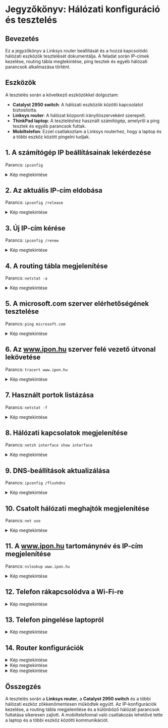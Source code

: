 
# Jegyzőkönyv: Hálózati konfiguráció és tesztelés

## Bevezetés

Ez a jegyzőkönyv a Linksys router beállítását és a hozzá kapcsolódó hálózati eszközök tesztelését dokumentálja. A feladat során IP-címek kezelése, routing tábla megtekintése, ping tesztek és egyéb hálózati parancsok alkalmazása történt.




## Eszközök
A tesztelés során a következő eszközökkel dolgoztam:
- **Catalyst 2950 switch**: A hálózati eszközök közötti kapcsolatot biztosította.
- **Linksys router**: A hálózat központi irányítószerveként szerepelt.
- **ThinkPad laptop**: A teszteléshez használt számítógép, amelyről a ping tesztek és egyéb parancsok futtak.
- **Mobiltelefon**: Ezzel csatlakoztam a Linksys routerhez, hogy a laptop és a többi eszköz között pingelni tudjak.
## 1. A számítógép IP beállításainak lekérdezése
Parancs: `ipconfig`
<details>
  <summary>Kép megtekintése</summary>

  ![IPCONFIG](https://raw.githubusercontent.com/burobence/jegyzokonyvek/refs/heads/main/iphalo/k%C3%A9pek/ping%201.PNG)

</details>

## 2. Az aktuális IP-cím eldobása
Parancs: `ipconfig /release`
<details>

  <summary>Kép megtekintése</summary>

  ![release](https://raw.githubusercontent.com/burobence/jegyzokonyvek/refs/heads/main/iphalo/k%C3%A9pek/release.PNG)

</details>

## 3. Új IP-cím kérése
Parancs: `ipconfig /renew`
<details>

  <summary>Kép megtekintése</summary>

  ![renew](https://raw.githubusercontent.com/burobence/jegyzokonyvek/refs/heads/main/iphalo/k%C3%A9pek/renew.PNG)

</details>

## 4. A routing tábla megjelenítése
Parancs: `netstat -a`
<details>

  <summary>Kép megtekintése</summary>

  ![netstat-a](https://raw.githubusercontent.com/burobence/jegyzokonyvek/refs/heads/main/iphalo/k%C3%A9pek/lista.PNG)

</details>

## 5. A microsoft.com szerver elérhetőségének tesztelése
Parancs: `ping microsoft.com`
<details>

  <summary>Kép megtekintése</summary>

  ![microsoft](https://raw.githubusercontent.com/burobence/jegyzokonyvek/refs/heads/main/iphalo/k%C3%A9pek/microsoft.PNG)

</details>

## 6. Az www.ipon.hu szerver felé vezető útvonal lekövetése
Parancs: `tracert www.ipon.hu`
<details>

  <summary>Kép megtekintése</summary>

  ![tracert](https://raw.githubusercontent.com/burobence/jegyzokonyvek/refs/heads/main/iphalo/k%C3%A9pek/ipon.PNG)

</details>

## 7. Használt portok listázása
Parancs: `netstat -f`
<details>

  <summary>Kép megtekintése</summary>

  ![netstat-f](https://raw.githubusercontent.com/burobence/jegyzokonyvek/refs/heads/main/iphalo/k%C3%A9pek/FQDN.PNG)

</details>

## 8. Hálózati kapcsolatok megjelenítése
Parancs: `netsh interface show interface`
<details>

  <summary>Kép megtekintése</summary>

  ![netsh](https://raw.githubusercontent.com/burobence/jegyzokonyvek/refs/heads/main/iphalo/k%C3%A9pek/nslookup.PNG)

</details>

## 9. DNS-beállítások aktualizálása
Parancs: `ipconfig /flushdns`
<details>

  <summary>Kép megtekintése</summary>

  ![flushdns](https://raw.githubusercontent.com/burobence/jegyzokonyvek/refs/heads/main/iphalo/k%C3%A9pek/DNS.PNG)

</details>

## 10. Csatolt hálózati meghajtók megjelenítése
Parancs: `net use`
<details>

  <summary>Kép megtekintése</summary>

  ![netuse](https://raw.githubusercontent.com/burobence/jegyzokonyvek/refs/heads/main/iphalo/k%C3%A9pek/net%20use.PNG)

</details>

## 11. A www.ipon.hu tartománynév és IP-cím megjelenítése
Parancs: `nslookup www.ipon.hu`
<details>

  <summary>Kép megtekintése</summary>

  ![Ipon](https://raw.githubusercontent.com/burobence/jegyzokonyvek/refs/heads/main/iphalo/k%C3%A9pek/ipon.PNG)
  ![Ipon](https://raw.githubusercontent.com/burobence/jegyzokonyvek/refs/heads/main/iphalo/k%C3%A9pek/nslookup.PNG)

</details>

## 12. Telefon rákapcsolódva a Wi-Fi-re
<details>
  <summary>Kép megtekintése</summary>

  ![telcsati]
</details>

## 13. Telefon pingelése laptopról
<details>
  <summary>Kép megtekintése</summary>

  ![telping](https://raw.githubusercontent.com/burobence/jegyzokonyvek/refs/heads/main/iphalo/k%C3%A9pek/ping%20telefon.PNG)
</details>

## 14. Router konfigurációk
<details>
  <summary>Kép megtekintése</summary>

  ![routercon]()
</details>

<details>
  <summary>Kép megtekintése</summary>

  ![routercon1]
</details>

<details>

  <summary>Kép megtekintése</summary>

  ![routercon2]
</details>

## Összegzés
A tesztelés során a **Linksys router**, a **Catalyst 2950 switch** és a többi hálózati eszköz zökkenőmentesen működtek együtt. Az IP-konfigurációk kezelése, a routing tábla megjelenítése és a különböző hálózati parancsok futtatása sikeresen zajlott. A mobiltelefonnal való csatlakozás lehetővé tette a laptop és a többi eszköz közötti kommunikációt.
